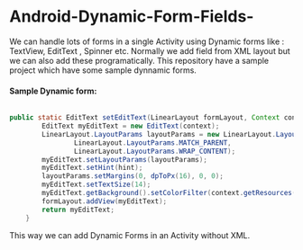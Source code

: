 # Android-Dynamic-Form-Fields-
We can handle lots of forms in a single Activity using Dynamic forms like : TextView, EditText , Spinner etc. Normally we add field from XML layout but we can also add these programatically. This repository have a sample project which have some sample dynnamic forms.


#### Sample Dynamic form:

```java 

public static EditText setEditText(LinearLayout formLayout, Context context, String hint) {
        EditText myEditText = new EditText(context);
        LinearLayout.LayoutParams layoutParams = new LinearLayout.LayoutParams(
                LinearLayout.LayoutParams.MATCH_PARENT,
                LinearLayout.LayoutParams.WRAP_CONTENT);
        myEditText.setLayoutParams(layoutParams);
        myEditText.setHint(hint);
        layoutParams.setMargins(0, dpToPx(16), 0, 0);
        myEditText.setTextSize(14);
        myEditText.getBackground().setColorFilter(context.getResources().getColor(R.color.fourth_black), PorterDuff.Mode.SRC_ATOP);
        formLayout.addView(myEditText);
        return myEditText;
    }
```

This way we can add Dynamic Forms in an Activity without XML.
